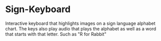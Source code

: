 # Sign-Keyboard
Interactive keyboard that highlights images on a sign language alphabet chart. 
The keys also play audio that plays the alphabet as well as a word that starts with that letter. 
Such as "R for Rabbit"
